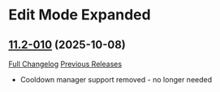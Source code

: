 # Edit Mode Expanded

## [11.2-010](https://github.com/teelolws/EditModeExpanded/tree/11.2-010) (2025-10-08)
[Full Changelog](https://github.com/teelolws/EditModeExpanded/compare/11.2-009...11.2-010) [Previous Releases](https://github.com/teelolws/EditModeExpanded/releases)

- Cooldown manager support removed - no longer needed  
